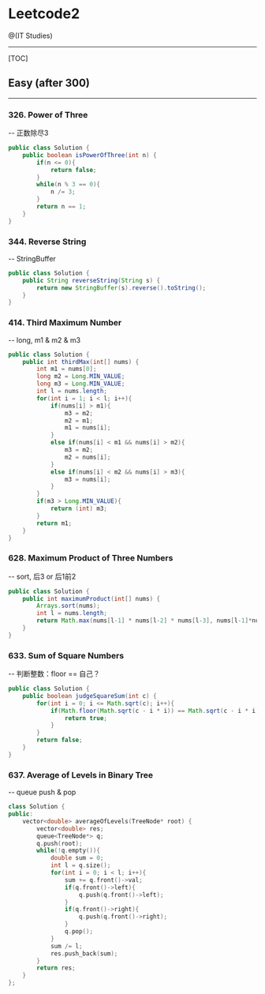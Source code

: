 # Leetcode2

@(IT Studies)


-------------------

[TOC]

## Easy (after 300)
-------------------

### 326. Power of Three
-- 正数除尽3
``` java
public class Solution {
    public boolean isPowerOfThree(int n) {
        if(n <= 0){
            return false;
        }
        while(n % 3 == 0){
            n /= 3;
        }
        return n == 1;
    }
}
```
### 344. Reverse String
-- StringBuffer
``` java
public class Solution {
    public String reverseString(String s) {
        return new StringBuffer(s).reverse().toString();
    }
}
```
### 414. Third Maximum Number
-- long, m1 & m2 & m3
``` java
public class Solution {
    public int thirdMax(int[] nums) {
        int m1 = nums[0];
        long m2 = Long.MIN_VALUE;
        long m3 = Long.MIN_VALUE;
        int l = nums.length;
        for(int i = 1; i < l; i++){
            if(nums[i] > m1){
                m3 = m2;
                m2 = m1;
                m1 = nums[i];
            }
            else if(nums[i] < m1 && nums[i] > m2){
                m3 = m2;
                m2 = nums[i];
            }
            else if(nums[i] < m2 && nums[i] > m3){
                m3 = nums[i];
            }
        }
        if(m3 > Long.MIN_VALUE){
            return (int) m3;
        }
        return m1;
    }
}
```
### 628. Maximum Product of Three Numbers
-- sort, 后3 or 后1前2
``` java
public class Solution {
    public int maximumProduct(int[] nums) {
        Arrays.sort(nums);
        int l = nums.length;
        return Math.max(nums[l-1] * nums[l-2] * nums[l-3], nums[l-1]*nums[0]*nums[1]);
    }
}
```
### 633. Sum of Square Numbers
-- 判断整数：floor == 自己？
``` java
public class Solution {
    public boolean judgeSquareSum(int c) {
        for(int i = 0; i <= Math.sqrt(c); i++){
            if(Math.floor(Math.sqrt(c - i * i)) == Math.sqrt(c - i * i)){
                return true;
            }
        }
        return false;
    }
}
```
### 637. Average of Levels in Binary Tree
-- queue push & pop
``` cpp
class Solution {
public:
    vector<double> averageOfLevels(TreeNode* root) {
        vector<double> res;
        queue<TreeNode*> q;
        q.push(root);
        while(!q.empty()){
            double sum = 0;
            int l = q.size();
            for(int i = 0; i < l; i++){
                sum += q.front()->val;
                if(q.front()->left){
                    q.push(q.front()->left);
                }
                if(q.front()->right){
                    q.push(q.front()->right);
                }
                q.pop();
            }
            sum /= l;
            res.push_back(sum);
        }
        return res;
    }
};
```